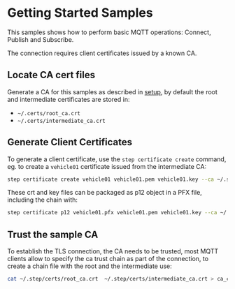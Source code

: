 # Getting Started Samples

This samples shows how to perform basic MQTT operations: Connect, Publish and Subscribe.

The connection requires client certificates issued by a known CA.

## Locate CA cert files

Generate a CA for this samples as described in [setup](../setup), by default the root and intermediate certificates are stored in:

- `~/.certs/root_ca.crt`
- `~/.certs/intermediate_ca.crt`

## Generate Client Certificates

To generate a client certificate, use the `step certificate create` command, eg. to create a `vehicle01` certificate issued from the intermediate CA:

```bash
step certificate create vehicle01 vehicle01.pem vehicle01.key --ca ~/.step/certs/intermediate_ca.crt --ca-key ~/.step/secrets/intermediate_ca_key
```

These crt and key files can be packaged as p12 object in a PFX file, including the chain with:

```bash
step certificate p12 vehicle01.pfx vehicle01.pem vehicle01.key --ca ~/.step/certs/root_ca.crt --ca ~/.step/certs/intermediate_ca.crt
```

## Trust the sample CA

To establish the TLS connection, the CA needs to be trusted, most MQTT clients allow to specify the ca trust chain as part of the connection, to create a chain file with the root and the intermediate use:

```bash
cat ~/.step/certs/root_ca.crt  ~/.step/certs/intermediate_ca.crt > ca_chain.crt
```

